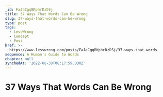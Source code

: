```yaml
---
_id: FaJaCgqBKphrDzDSj
title: 37 Ways That Words Can Be Wrong
slug: 37-ways-that-words-can-be-wrong
type: post
tags:
  - LessWrong
  - Concept
  - Post
href: >-
  https://www.lesswrong.com/posts/FaJaCgqBKphrDzDSj/37-ways-that-words-can-be-wrong
sequence: A Human's Guide to Words
chapter: null
synchedAt: '2022-08-30T08:17:59.030Z'
---
```


# 37 Ways That Words Can Be Wrong
